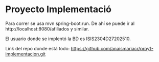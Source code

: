 # Proyecto Implementació
Para correr se usa mvn spring-boot:run. De ahí se puede ir al http://localhost:8080/afiliados y similar.

El usuario donde se implentó la BD es ISIS2304D27202510.

Link del repo donde está todo: https://github.com/anaismariacr/proy1-implementacion.git



